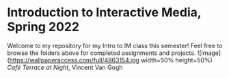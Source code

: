 # Introduction to Interactive Media, Spring 2022
Welcome to my repository for my Intro to IM class this semester! Feel free to browse the folders above for completed assignments and projects.
![image](https://wallpaperaccess.com/full/4863154.jpg width=50% height=50%)
*Café Terrace at Night*, Vincent Van Gogh
